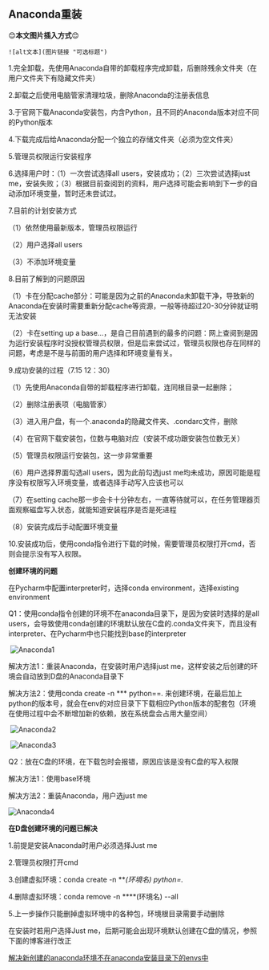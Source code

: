 ## Anaconda重装

😊**本文图片插入方式**😊

```
![alt文本](图片链接 "可选标题")
```

1.完全卸载，先使用Anaconda自带的卸载程序完成卸载，后删除残余文件夹（在用户文件夹下有隐藏文件夹）

2.卸载之后使用电脑管家清理垃圾，删除Anaconda的注册表信息

3.于官网下载Anaconda安装包，内含Python，且不同的Anaconda版本对应不同的Python版本

4.下载完成后给Anaconda分配一个独立的存储文件夹（必须为空文件夹）

5.管理员权限运行安装程序

6.选择用户时：（1）一次尝试选择all users，安装成功；（2）三次尝试选择just me，安装失败；（3）根据目前查阅到的资料，用户选择可能会影响到下一步的自动添加环境变量，暂时还未尝试过。

7.目前的计划安装方式

（1）依然使用最新版本，管理员权限运行

（2）用户选择all users

（3）不添加环境变量

8.目前了解到的问题原因

（1）卡在分配cache部分：可能是因为之前的Anaconda未卸载干净，导致新的Anaconda在安装时需要重新分配cache等资源，一般等待超过20-30分钟就证明无法安装

（2）卡在setting up a base...，是自己目前遇到的最多的问题：网上查阅到是因为运行安装程序时没授权管理员权限，但是后来尝试过，管理员权限也存在同样的问题，考虑是不是与前面的用户选择和环境变量有关。

9.成功安装的过程（7.15  12：30）

（1）先使用Anaconda自带的卸载程序进行卸载，连同根目录一起删除；

（2）删除注册表项（电脑管家）

（3）进入用户盘，有一个.anaconda的隐藏文件夹、.condarc文件，删除

（4）在官网下载安装包，位数与电脑对应（安装不成功跟安装包位数无关）

（5）管理员权限运行安装包，这一步非常重要

（6）用户选择界面勾选all users，因为此前勾选just me均未成功，原因可能是程序没有权限写入环境变量，或者选择手动写入应该也可以

（7）在setting cache那一步会卡十分钟左右，一直等待就可以，在任务管理器页面观察磁盘写入状态，就能知道安装程序是否是死进程

（8）安装完成后手动配置环境变量

10.安装成功后，使用conda指令进行下载的时候，需要管理员权限打开cmd，否则会提示没有写入权限。

**创建环境的问题**

在Pycharm中配置interpreter时，选择conda environment，选择existing environment

Q1：使用conda指令创建的环境不在anaconda目录下，是因为安装时选择的是all users，会导致使用conda创建的环境默认放在C盘的.conda文件夹下，而且没有interpreter、在Pycharm中也只能找到base的interpreter

​    ![Anaconda1](https://raw.githubusercontent.com/Minghaoox/pics/main/Anaconda3/Anaconda1.png)

解决方法1：重装Anaconda，在安装时用户选择just me，这样安装之后创建的环境会自动放到D盘的Anaconda目录下

解决方法2：使用conda create -n *** python==*.* 来创建环境，在最后加上python的版本号，就会在env的对应目录下下载相应Python版本的配套包（环境在使用过程中会不断增加新的依赖，放在系统盘会占用大量空间）

​    ![Anaconda2](https://raw.githubusercontent.com/Minghaoox/pics/main/Anaconda3/Anaconda2.png)

​    ![Anaconda3](https://raw.githubusercontent.com/Minghaoox/pics/main/Anaconda3/Anaconda3.png)

Q2：放在C盘的环境，在下载包时会报错，原因应该是没有C盘的写入权限

解决方法1：使用base环境

解决方法2：重装Anaconda，用户选just me

  ![Anaconda4](https://raw.githubusercontent.com/Minghaoox/pics/main/Anaconda3/Anaconda4.png)

**在D盘创建环境的问题已解决**

1.前提是安装Anaconda时用户必须选择Just me

2.管理员权限打开cmd

3.创建虚拟环境：conda create -n ****(环境名) python=*.*

4.删除虚拟环境：conda remove -n ****(环境名) --all

5.上一步操作只能删掉虚拟环境中的各种包，环境根目录需要手动删除

在安装时若用户选择Just me，后期可能会出现环境默认创建在C盘的情况，参照下面的博客进行改正

[解决新创建的anaconda环境不在anaconda安装目录下的envs中](https://blog.csdn.net/hshudoudou/article/details/126388686)